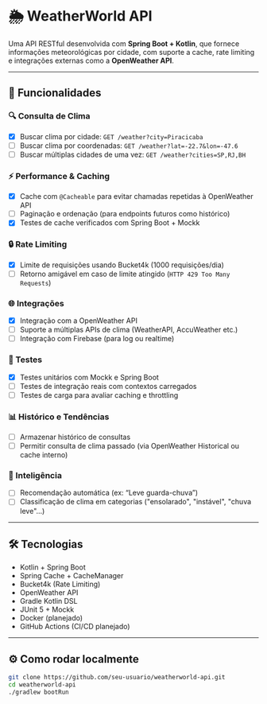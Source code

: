 # 🌦️ WeatherWorld API

Uma API RESTful desenvolvida com **Spring Boot + Kotlin**, que fornece informações meteorológicas por cidade, com suporte a cache, rate limiting e integrações externas como a **OpenWeather API**.

---

## 🚀 Funcionalidades

### 🔍 Consulta de Clima
- [x] Buscar clima por cidade: `GET /weather?city=Piracicaba`
- [ ] Buscar clima por coordenadas: `GET /weather?lat=-22.7&lon=-47.6`
- [ ] Buscar múltiplas cidades de uma vez: `GET /weather?cities=SP,RJ,BH`

### ⚡ Performance & Caching
- [x] Cache com `@Cacheable` para evitar chamadas repetidas à OpenWeather API
- [ ] Paginação e ordenação (para endpoints futuros como histórico)
- [x] Testes de cache verificados com Spring Boot + Mockk

### 🔒 Rate Limiting
- [x] Limite de requisições usando Bucket4k (1000 requisições/dia)
- [ ] Retorno amigável em caso de limite atingido (`HTTP 429 Too Many Requests`)

### 🌐 Integrações
- [x] Integração com a OpenWeather API
- [ ] Suporte a múltiplas APIs de clima (WeatherAPI, AccuWeather etc.)
- [ ] Integração com Firebase (para log ou realtime)

### 🧪 Testes
- [x] Testes unitários com Mockk e Spring Boot
- [ ] Testes de integração reais com contextos carregados
- [ ] Testes de carga para avaliar caching e throttling

### 📊 Histórico e Tendências
- [ ] Armazenar histórico de consultas
- [ ] Permitir consulta de clima passado (via OpenWeather Historical ou cache interno)

### 🧠 Inteligência
- [ ] Recomendação automática (ex: “Leve guarda-chuva”)
- [ ] Classificação de clima em categorias ("ensolarado", "instável", "chuva leve"...)

---

## 🛠️ Tecnologias

- Kotlin + Spring Boot
- Spring Cache + CacheManager
- Bucket4k (Rate Limiting)
- OpenWeather API
- Gradle Kotlin DSL
- JUnit 5 + Mockk
- Docker (planejado)
- GitHub Actions (CI/CD planejado)

---

## ⚙️ Como rodar localmente

```bash
git clone https://github.com/seu-usuario/weatherworld-api.git
cd weatherworld-api
./gradlew bootRun
